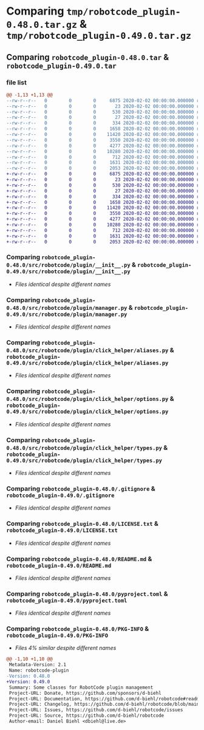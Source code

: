 # Comparing `tmp/robotcode_plugin-0.48.0.tar.gz` & `tmp/robotcode_plugin-0.49.0.tar.gz`

## Comparing `robotcode_plugin-0.48.0.tar` & `robotcode_plugin-0.49.0.tar`

### file list

```diff
@@ -1,13 +1,13 @@
--rw-r--r--   0        0        0     6875 2020-02-02 00:00:00.000000 robotcode_plugin-0.48.0/src/robotcode/plugin/__init__.py
--rw-r--r--   0        0        0       23 2020-02-02 00:00:00.000000 robotcode_plugin-0.48.0/src/robotcode/plugin/__version__.py
--rw-r--r--   0        0        0      530 2020-02-02 00:00:00.000000 robotcode_plugin-0.48.0/src/robotcode/plugin/manager.py
--rw-r--r--   0        0        0       27 2020-02-02 00:00:00.000000 robotcode_plugin-0.48.0/src/robotcode/plugin/py.typed
--rw-r--r--   0        0        0      334 2020-02-02 00:00:00.000000 robotcode_plugin-0.48.0/src/robotcode/plugin/specs.py
--rw-r--r--   0        0        0     1658 2020-02-02 00:00:00.000000 robotcode_plugin-0.48.0/src/robotcode/plugin/click_helper/aliases.py
--rw-r--r--   0        0        0    11420 2020-02-02 00:00:00.000000 robotcode_plugin-0.48.0/src/robotcode/plugin/click_helper/options.py
--rw-r--r--   0        0        0     3550 2020-02-02 00:00:00.000000 robotcode_plugin-0.48.0/src/robotcode/plugin/click_helper/types.py
--rw-r--r--   0        0        0     4277 2020-02-02 00:00:00.000000 robotcode_plugin-0.48.0/.gitignore
--rw-r--r--   0        0        0    10280 2020-02-02 00:00:00.000000 robotcode_plugin-0.48.0/LICENSE.txt
--rw-r--r--   0        0        0      712 2020-02-02 00:00:00.000000 robotcode_plugin-0.48.0/README.md
--rw-r--r--   0        0        0     1631 2020-02-02 00:00:00.000000 robotcode_plugin-0.48.0/pyproject.toml
--rw-r--r--   0        0        0     2053 2020-02-02 00:00:00.000000 robotcode_plugin-0.48.0/PKG-INFO
+-rw-r--r--   0        0        0     6875 2020-02-02 00:00:00.000000 robotcode_plugin-0.49.0/src/robotcode/plugin/__init__.py
+-rw-r--r--   0        0        0       23 2020-02-02 00:00:00.000000 robotcode_plugin-0.49.0/src/robotcode/plugin/__version__.py
+-rw-r--r--   0        0        0      530 2020-02-02 00:00:00.000000 robotcode_plugin-0.49.0/src/robotcode/plugin/manager.py
+-rw-r--r--   0        0        0       27 2020-02-02 00:00:00.000000 robotcode_plugin-0.49.0/src/robotcode/plugin/py.typed
+-rw-r--r--   0        0        0      334 2020-02-02 00:00:00.000000 robotcode_plugin-0.49.0/src/robotcode/plugin/specs.py
+-rw-r--r--   0        0        0     1658 2020-02-02 00:00:00.000000 robotcode_plugin-0.49.0/src/robotcode/plugin/click_helper/aliases.py
+-rw-r--r--   0        0        0    11420 2020-02-02 00:00:00.000000 robotcode_plugin-0.49.0/src/robotcode/plugin/click_helper/options.py
+-rw-r--r--   0        0        0     3550 2020-02-02 00:00:00.000000 robotcode_plugin-0.49.0/src/robotcode/plugin/click_helper/types.py
+-rw-r--r--   0        0        0     4277 2020-02-02 00:00:00.000000 robotcode_plugin-0.49.0/.gitignore
+-rw-r--r--   0        0        0    10280 2020-02-02 00:00:00.000000 robotcode_plugin-0.49.0/LICENSE.txt
+-rw-r--r--   0        0        0      712 2020-02-02 00:00:00.000000 robotcode_plugin-0.49.0/README.md
+-rw-r--r--   0        0        0     1631 2020-02-02 00:00:00.000000 robotcode_plugin-0.49.0/pyproject.toml
+-rw-r--r--   0        0        0     2053 2020-02-02 00:00:00.000000 robotcode_plugin-0.49.0/PKG-INFO
```

### Comparing `robotcode_plugin-0.48.0/src/robotcode/plugin/__init__.py` & `robotcode_plugin-0.49.0/src/robotcode/plugin/__init__.py`

 * *Files identical despite different names*

### Comparing `robotcode_plugin-0.48.0/src/robotcode/plugin/manager.py` & `robotcode_plugin-0.49.0/src/robotcode/plugin/manager.py`

 * *Files identical despite different names*

### Comparing `robotcode_plugin-0.48.0/src/robotcode/plugin/click_helper/aliases.py` & `robotcode_plugin-0.49.0/src/robotcode/plugin/click_helper/aliases.py`

 * *Files identical despite different names*

### Comparing `robotcode_plugin-0.48.0/src/robotcode/plugin/click_helper/options.py` & `robotcode_plugin-0.49.0/src/robotcode/plugin/click_helper/options.py`

 * *Files identical despite different names*

### Comparing `robotcode_plugin-0.48.0/src/robotcode/plugin/click_helper/types.py` & `robotcode_plugin-0.49.0/src/robotcode/plugin/click_helper/types.py`

 * *Files identical despite different names*

### Comparing `robotcode_plugin-0.48.0/.gitignore` & `robotcode_plugin-0.49.0/.gitignore`

 * *Files identical despite different names*

### Comparing `robotcode_plugin-0.48.0/LICENSE.txt` & `robotcode_plugin-0.49.0/LICENSE.txt`

 * *Files identical despite different names*

### Comparing `robotcode_plugin-0.48.0/README.md` & `robotcode_plugin-0.49.0/README.md`

 * *Files identical despite different names*

### Comparing `robotcode_plugin-0.48.0/pyproject.toml` & `robotcode_plugin-0.49.0/pyproject.toml`

 * *Files identical despite different names*

### Comparing `robotcode_plugin-0.48.0/PKG-INFO` & `robotcode_plugin-0.49.0/PKG-INFO`

 * *Files 4% similar despite different names*

```diff
@@ -1,10 +1,10 @@
 Metadata-Version: 2.1
 Name: robotcode-plugin
-Version: 0.48.0
+Version: 0.49.0
 Summary: Some classes for RobotCode plugin management
 Project-URL: Donate, https://github.com/sponsors/d-biehl
 Project-URL: Documentation, https://github.com/d-biehl/robotcode#readme
 Project-URL: Changelog, https://github.com/d-biehl/robotcode/blob/main/CHANGELOG.md
 Project-URL: Issues, https://github.com/d-biehl/robotcode/issues
 Project-URL: Source, https://github.com/d-biehl/robotcode
 Author-email: Daniel Biehl <dbiehl@live.de>
```

